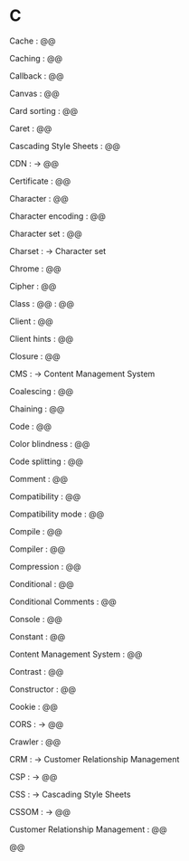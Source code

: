 # C

Cache
: @@

Caching
: @@

Callback
: @@

Canvas
: @@

Card sorting
: @@

Caret
: @@

Cascading Style Sheets
: @@

CDN
: → @@

Certificate
: @@

Character
: @@

Character encoding
: @@

Character set
: @@

Charset
: → Character set

Chrome
: @@

Cipher
: @@

Class
: @@
: @@

Client
: @@

Client hints
: @@

Closure
: @@

CMS
: → Content Management System

Coalescing
: @@

Chaining
: @@

Code
: @@

Color blindness
: @@

Code splitting
: @@

Comment
: @@

Compatibility
: @@

Compatibility mode
: @@

Compile
: @@

Compiler
: @@

Compression
: @@

Conditional
: @@

Conditional Comments
: @@

Console
: @@

Constant
: @@

Content Management System
: @@

Contrast
: @@

Constructor
: @@

Cookie
: @@

CORS
: → @@

Crawler
: @@

CRM
: → Customer Relationship Management

CSP
: → @@

CSS
: → Cascading Style Sheets

CSSOM
: → @@

Customer Relationship Management
: @@

@@